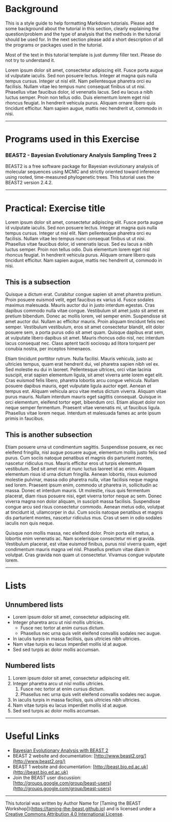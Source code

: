 # Background

This is a style guide to help formatting Markdown tutorials. Please add some background about the tutorial in this section, clearly explaining the question/problem and the type of analysis that the methods in the tutorial should be used for. In the next section please add a short description of all the programs or packages used in the tutorial. 

Most of the text in this tutorial template is just dummy filler text. Please do not try to understand it.

Lorem ipsum dolor sit amet, consectetur adipiscing elit. Fusce porta augue id vulputate iaculis. Sed non posuere lectus. Integer at magna quis nulla tempus cursus. Integer ut nisl elit. Nam pellentesque pharetra orci eu facilisis. Nullam vitae leo tempus nunc consequat finibus ut ut nisi. Phasellus vitae faucibus dolor, id venenatis lacus. Sed eu lacus a nibh luctus semper. Proin non tellus odio. Duis elementum lorem eget nisl rhoncus feugiat. In hendrerit vehicula purus. Aliquam ornare libero quis tincidunt efficitur. Nam sapien augue, mattis nec hendrerit ut, commodo in nisi.

----

# Programs used in this Exercise 

### BEAST2 - Bayesian Evolutionary Analysis Sampling Trees 2

BEAST2 is a free software package for Bayesian evolutionary analysis of molecular sequences using MCMC and strictly oriented toward inference using rooted, time-measured phylogenetic trees. This tutorial uses the BEAST2 version 2.4.2.

----

# Practical: Exercise title

Lorem ipsum dolor sit amet, consectetur adipiscing elit. Fusce porta augue id vulputate iaculis. Sed non posuere lectus. Integer at magna quis nulla tempus cursus. Integer ut nisl elit. Nam pellentesque pharetra orci eu facilisis. Nullam vitae leo tempus nunc consequat finibus ut ut nisi. Phasellus vitae faucibus dolor, id venenatis lacus. Sed eu lacus a nibh luctus semper. Proin non tellus odio. Duis elementum lorem eget nisl rhoncus feugiat. In hendrerit vehicula purus. Aliquam ornare libero quis tincidunt efficitur. Nam sapien augue, mattis nec hendrerit ut, commodo in nisi.


## This is a subsection
Quisque a dictum erat. Curabitur congue sapien sit amet pharetra pretium. Proin posuere euismod velit, eget faucibus ex varius id. Fusce sodales maximus malesuada. Mauris auctor dui in justo interdum egestas. Cras dapibus commodo nulla vitae congue. Vestibulum sit amet justo sit amet ex pretium bibendum. Donec ac mollis lorem, vel semper enim. Suspendisse sit amet auctor dui. Nullam ac efficitur mauris. Proin aliquam tincidunt felis nec semper. Vestibulum vestibulum, eros sit amet consectetur blandit, elit dolor posuere sem, a porta purus odio sit amet quam. Quisque dapibus erat sem, at vulputate libero dapibus sit amet. Mauris rhoncus odio nisl, nec interdum lacus consequat nec. Class aptent taciti sociosqu ad litora torquent per conubia nostra, per inceptos himenaeos.

Etiam tincidunt porttitor rutrum. Nulla facilisi. Mauris vehicula, justo ac ultricies tempus, quam erat hendrerit dui, vel pharetra sapien nibh vel ex. Sed molestie eu dui in laoreet. Pellentesque ultrices, orci vitae lacinia suscipit, erat sapien elementum ligula, sit amet viverra ante lorem eget elit. Cras euismod felis libero, pharetra lobortis arcu congue vehicula. Nullam posuere dapibus mauris, eget vulputate ligula auctor eget. Aenean et tempus est. Aliquam vehicula arcu vitae metus dictum viverra. Aliquam vitae purus mauris. Nullam interdum mauris eget sagittis consequat. Quisque in orci elementum, eleifend tortor eget, bibendum orci. Etiam aliquet dolor non neque semper fermentum. Praesent vitae venenatis mi, ut faucibus ligula. Phasellus vitae lorem neque. Interdum et malesuada fames ac ante ipsum primis in faucibus.

## This is another subsection
Etiam posuere urna ut condimentum sagittis. Suspendisse posuere, ex nec eleifend fringilla, nisl augue posuere augue, elementum mollis justo felis sed purus. Cum sociis natoque penatibus et magnis dis parturient montes, nascetur ridiculus mus. Mauris efficitur eros ut turpis elementum vestibulum. Sed sit amet nisi at nunc luctus laoreet id ac enim. Aliquam elementum risus id urna dictum fringilla. Aenean lobortis, risus euismod molestie pulvinar, massa odio pharetra nulla, vitae facilisis neque magna sed lorem. Praesent ipsum enim, commodo ut pharetra in, sollicitudin ac massa. Donec et interdum mauris. Ut molestie, risus quis fermentum placerat, diam risus posuere nisi, eget viverra tortor neque ac sem. Donec viverra magna non dolor aliquam, in suscipit massa facilisis. Suspendisse congue arcu sed risus consectetur commodo. Aenean metus odio, volutpat at tincidunt id, ullamcorper in dui. Cum sociis natoque penatibus et magnis dis parturient montes, nascetur ridiculus mus. Cras ut sem in odio sodales iaculis non quis neque.

Quisque non mollis massa, nec eleifend dolor. Proin porta elit metus, a lobortis enim venenatis ac. Nam scelerisque consectetur mi et gravida. Vestibulum placerat, est vitae euismod finibus, purus nisl viverra quam, eget condimentum mauris magna vel nisl. Phasellus pretium vitae diam in volutpat. Cras gravida non quam ut consectetur. Vivamus congue vulputate lorem.

----

# Lists

## Unnumbered lists

- Lorem ipsum dolor sit amet, consectetur adipiscing elit.
- Integer pharetra arcu ut nisl mollis ultricies.
	- Fusce nec tortor at enim cursus dictum.
	- Phasellus nec urna quis velit eleifend convallis sodales nec augue.
- In iaculis turpis in massa facilisis, quis ultricies nibh ultricies.
- Nam vitae turpis eu lacus imperdiet mollis id at augue.
- Sed sed turpis ac dolor mollis accumsan.



## Numbered lists

1. Lorem ipsum dolor sit amet, consectetur adipiscing elit.
2. Integer pharetra arcu ut nisl mollis ultricies.
	1. Fusce nec tortor at enim cursus dictum.
	2. Phasellus nec urna quis velit eleifend convallis sodales nec augue.
1. In iaculis turpis in massa facilisis, quis ultricies nibh ultricies.
1. Nam vitae turpis eu lacus imperdiet mollis id at augue.
1. Sed sed turpis ac dolor mollis accumsan.



----

# Useful Links

- [Bayesian Evolutionary Analysis with BEAST 2](http://www.beast2.org/book.html)
- BEAST 2 website and documentation: [http://www.beast2.org/](http://www.beast2.org/)
- BEAST 1 website and documentation: [http://beast.bio.ed.ac.uk](http://beast.bio.ed.ac.uk)
- Join the BEAST user discussion: [http://groups.google.com/group/beast-users](http://groups.google.com/group/beast-users) 

----

This tutorial was written by Author Name for [Taming the BEAST Workshop])(https://taming-the-beast.github.io) and is licensed under a [Creative Commons Attribution 4.0 International License](http://creativecommons.org/licenses/by/4.0/). 
